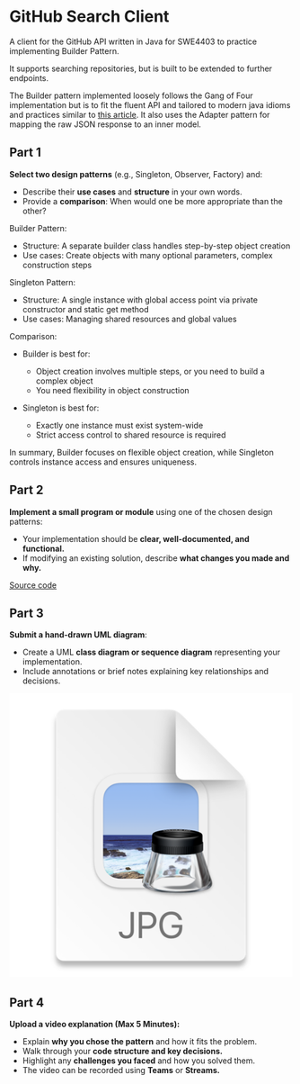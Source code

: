 # GitHub Search Client

A client for the GitHub API written in Java for SWE4403 to practice implementing Builder Pattern.

It supports searching repositories, but is built to be extended to further endpoints.

The Builder pattern implemented loosely follows the Gang of Four implementation but is to fit the fluent API and 
tailored to modern java idioms and practices similar to [this article](https://akhiilgupta.medium.com/create-complex-java-objects-using-fluent-builder-pattern-c2263f8bfcf4). It also uses the Adapter pattern for mapping the raw JSON response to an inner model.

## Part 1
**Select two design patterns** (e.g., Singleton, Observer, Factory) and:
- Describe their **use cases** and **structure** in your own words.
- Provide a **comparison**: When would one be more appropriate than the other?

Builder Pattern:

- Structure: A separate builder class handles step-by-step object creation
- Use cases: Create objects with many optional parameters, complex construction steps

Singleton Pattern:

- Structure: A single instance with global access point via private constructor and static get method
- Use cases: Managing shared resources and global values

Comparison:
- Builder is best for:
  - Object creation involves multiple steps, or you need to build a complex object
  - You need flexibility in object construction

- Singleton is best for:
  - Exactly one instance must exist system-wide
  - Strict access control to shared resource is required

In summary, Builder focuses on flexible object creation, while Singleton controls instance access and ensures uniqueness.

## Part 2
**Implement a small program or module** using one of the chosen design patterns:
- Your implementation should be **clear, well-documented, and functional.**
- If modifying an existing solution, describe **what changes you made and why.**

[Source code](https://github.com/matthew-collett/github-search-client/blob/main/src/java/com/collett/github)

## Part 3
**Submit a hand-drawn UML diagram**:
- Create a UML **class diagram or sequence diagram** representing your implementation.
- Include annotations or brief notes explaining key relationships and decisions.

![uml.png](docs/uml.png)

## Part 4
**Upload a video explanation (Max 5 Minutes):**
- Explain **why you chose the pattern** and how it fits the problem. 
- Walk through your **code structure and key decisions.**
- Highlight any **challenges you faced** and how you solved them.
- The video can be recorded using **Teams** or **Streams.**






